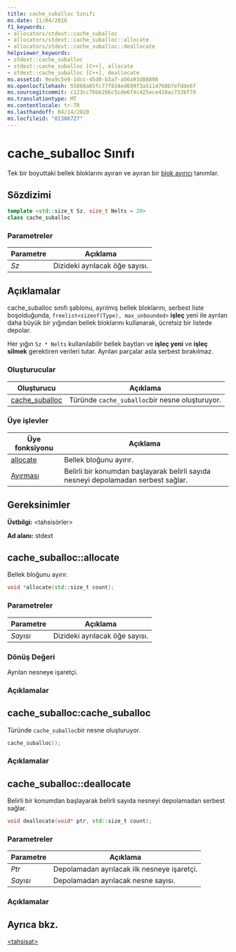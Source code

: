 ```yaml
---
title: cache_suballoc Sınıfı
ms.date: 11/04/2016
f1_keywords:
- allocators/stdext::cache_suballoc
- allocators/stdext::cache_suballoc::allocate
- allocators/stdext::cache_suballoc::deallocate
helpviewer_keywords:
- stdext::cache_suballoc
- stdext::cache_suballoc [C++], allocate
- stdext::cache_suballoc [C++], deallocate
ms.assetid: 9ea9c5e9-1dcc-45d0-b3a7-a56a93d88898
ms.openlocfilehash: 55860a65fc77f834ed699f3a5114768b7efdde6f
ms.sourcegitcommit: c123cc76bb2b6c5cde6f4c425ece420ac733bf70
ms.translationtype: MT
ms.contentlocale: tr-TR
ms.lasthandoff: 04/14/2020
ms.locfileid: "81366727"
---
```

# <a name="cache_suballoc-class"></a>cache_suballoc Sınıfı

Tek bir boyuttaki bellek bloklarını ayıran ve ayıran bir [blok ayırıcı](../standard-library/allocators-header.md) tanımlar.

## <a name="syntax"></a>Sözdizimi

```cpp
template <std::size_t Sz, size_t Nelts = 20>
class cache_suballoc
```

### <a name="parameters"></a>Parametreler

|Parametre|Açıklama|
|---------------|-----------------|
|*Sz*|Dizideki ayrılacak öğe sayısı.|

## <a name="remarks"></a>Açıklamalar

cache_suballoc sınıfı şablonu, ayrılmış bellek bloklarını, serbest liste boşolduğunda, `freelist<sizeof(Type), max_unbounded>` **işleç** yeni ile ayrılan daha büyük bir yığından bellek bloklarını kullanarak, ücretsiz bir listede depolar.

Her yığın `Sz * Nelts` kullanılabilir bellek baytları ve **işleç yeni** ve **işleç silmek** gerektiren verileri tutar. Ayrılan parçalar asla serbest bırakılmaz.

### <a name="constructors"></a>Oluşturucular

|Oluşturucu|Açıklama|
|-|-|
|[cache_suballoc](#cache_suballoc)|Türünde `cache_suballoc`bir nesne oluşturuyor.|

### <a name="member-functions"></a>Üye işlevler

|Üye fonksiyonu|Açıklama|
|-|-|
|[allocate](#allocate)|Bellek bloğunu ayırır.|
|[Ayırması](#deallocate)|Belirli bir konumdan başlayarak belirli sayıda nesneyi depolamadan serbest sağlar.|

## <a name="requirements"></a>Gereksinimler

**Üstbilgi:** \<tahsisörler>

**Ad alanı:** stdext

## <a name="cache_suballocallocate"></a><a name="allocate"></a>cache_suballoc::allocate

Bellek bloğunu ayırır.

```cpp
void *allocate(std::size_t count);
```

### <a name="parameters"></a>Parametreler

|Parametre|Açıklama|
|---------------|-----------------|
|*Sayısı*|Dizideki ayrılacak öğe sayısı.|

### <a name="return-value"></a>Dönüş Değeri

Ayrılan nesneye işaretçi.

### <a name="remarks"></a>Açıklamalar

## <a name="cache_suballoccache_suballoc"></a><a name="cache_suballoc"></a>cache_suballoc:cache_suballoc

Türünde `cache_suballoc`bir nesne oluşturuyor.

```cpp
cache_suballoc();
```

### <a name="remarks"></a>Açıklamalar

## <a name="cache_suballocdeallocate"></a><a name="deallocate"></a>cache_suballoc::deallocate

Belirli bir konumdan başlayarak belirli sayıda nesneyi depolamadan serbest sağlar.

```cpp
void deallocate(void* ptr, std::size_t count);
```

### <a name="parameters"></a>Parametreler

|Parametre|Açıklama|
|---------------|-----------------|
|*Ptr*|Depolamadan ayrılacak ilk nesneye işaretçi.|
|*Sayısı*|Depolamadan ayrılacak nesne sayısı.|

### <a name="remarks"></a>Açıklamalar

## <a name="see-also"></a>Ayrıca bkz.

[\<tahsisat>](../standard-library/allocators-header.md)
